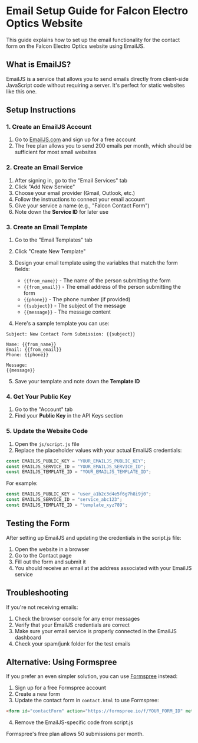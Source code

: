 # Email Setup Guide for Falcon Electro Optics Website

This guide explains how to set up the email functionality for the contact form on the Falcon Electro Optics website using EmailJS.

## What is EmailJS?

EmailJS is a service that allows you to send emails directly from client-side JavaScript code without requiring a server. It's perfect for static websites like this one.

## Setup Instructions

### 1. Create an EmailJS Account

1. Go to [EmailJS.com](https://www.emailjs.com/) and sign up for a free account
2. The free plan allows you to send 200 emails per month, which should be sufficient for most small websites

### 2. Create an Email Service

1. After signing in, go to the "Email Services" tab
2. Click "Add New Service"
3. Choose your email provider (Gmail, Outlook, etc.)
4. Follow the instructions to connect your email account
5. Give your service a name (e.g., "Falcon Contact Form")
6. Note down the **Service ID** for later use

### 3. Create an Email Template

1. Go to the "Email Templates" tab
2. Click "Create New Template"
3. Design your email template using the variables that match the form fields:
   - `{{from_name}}` - The name of the person submitting the form
   - `{{from_email}}` - The email address of the person submitting the form
   - `{{phone}}` - The phone number (if provided)
   - `{{subject}}` - The subject of the message
   - `{{message}}` - The message content

4. Here's a sample template you can use:

```
Subject: New Contact Form Submission: {{subject}}

Name: {{from_name}}
Email: {{from_email}}
Phone: {{phone}}

Message:
{{message}}
```

5. Save your template and note down the **Template ID**

### 4. Get Your Public Key

1. Go to the "Account" tab
2. Find your **Public Key** in the API Keys section

### 5. Update the Website Code

1. Open the `js/script.js` file
2. Replace the placeholder values with your actual EmailJS credentials:

```javascript
const EMAILJS_PUBLIC_KEY = "YOUR_EMAILJS_PUBLIC_KEY";
const EMAILJS_SERVICE_ID = "YOUR_EMAILJS_SERVICE_ID";
const EMAILJS_TEMPLATE_ID = "YOUR_EMAILJS_TEMPLATE_ID";
```

For example:

```javascript
const EMAILJS_PUBLIC_KEY = "user_a1b2c3d4e5f6g7h8i9j0";
const EMAILJS_SERVICE_ID = "service_abc123";
const EMAILJS_TEMPLATE_ID = "template_xyz789";
```

## Testing the Form

After setting up EmailJS and updating the credentials in the script.js file:

1. Open the website in a browser
2. Go to the Contact page
3. Fill out the form and submit it
4. You should receive an email at the address associated with your EmailJS service

## Troubleshooting

If you're not receiving emails:

1. Check the browser console for any error messages
2. Verify that your EmailJS credentials are correct
3. Make sure your email service is properly connected in the EmailJS dashboard
4. Check your spam/junk folder for the test emails

## Alternative: Using Formspree

If you prefer an even simpler solution, you can use [Formspree](https://formspree.io/) instead:

1. Sign up for a free Formspree account
2. Create a new form
3. Update the contact form in `contact.html` to use Formspree:

```html
<form id="contactForm" action="https://formspree.io/f/YOUR_FORM_ID" method="POST">
```

4. Remove the EmailJS-specific code from script.js

Formspree's free plan allows 50 submissions per month.
